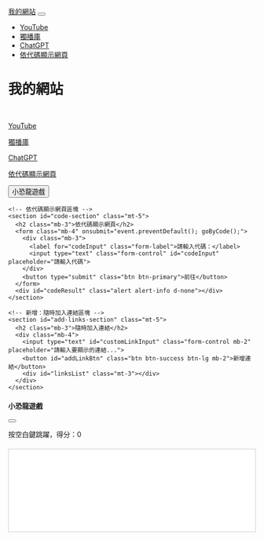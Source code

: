 <html lang="zh-Hant">
<head>
  <meta charset="utf-8">
  <meta name="viewport" content="width=device-width, initial-scale=1">
  <title>我的網站</title>
  <!-- Bootstrap CDN -->
  <link href="https://cdn.jsdelivr.net/npm/bootstrap@5.3.2/dist/css/bootstrap.min.css" rel="stylesheet">
  <style>
    body { padding-top: 4.5rem; }
    .main-links { margin-top: 3rem; }
    .link-item { display: flex; align-items: center; justify-content: center; gap: 10px; margin-bottom: 10px; }
    .delete-btn { padding: 0.25rem 0.65rem; font-size: 1rem; line-height: 1; }
    /* 小恐龍彈窗樣式 */
    #dinoModal .modal-dialog { max-width: 650px; }
    #dino-game-canvas { background: #fff; border:1px solid #ccc; display: block; margin: 20px auto 0; }
  </style>
</head>
<body>

  <!-- 導覽列 -->
  <nav class="navbar navbar-expand-lg navbar-dark bg-dark fixed-top">
    <div class="container-fluid">
      <a class="navbar-brand" href="#">我的網站</a>
      <button class="navbar-toggler" type="button" data-bs-toggle="collapse" data-bs-target="#navbarContent" aria-controls="navbarContent" aria-expanded="false" aria-label="切換選單">
        <span class="navbar-toggler-icon"></span>
      </button>
      <div class="collapse navbar-collapse" id="navbarContent">
        <ul class="navbar-nav me-auto mb-2 mb-lg-0">
          <li class="nav-item">
            <a class="nav-link" href="https://www.youtube.com/" target="_blank">YouTube</a>
          </li>
          <li class="nav-item">
            <a class="nav-link" href="https://www.dbkk.cc/vtype/anime.html" target="_blank">獨播庫</a>
          </li>
          <li class="nav-item">
            <a class="nav-link" href="https://chat.openai.com/" target="_blank">ChatGPT</a>
          </li>
          <li class="nav-item">
            <a class="nav-link" href="#code-section">依代碼顯示網頁</a>
          </li>
        </ul>
      </div>
    </div>
  </nav>

  <!-- 主要內容 -->
  <main class="container text-center">
    <h1 class="mt-4">我的網站</h1>
    <div class="main-links">
      <p><a class="btn btn-danger btn-lg mb-3" href="https://www.youtube.com/" target="_blank">YouTube</a></p>
      <p><a class="btn btn-success btn-lg mb-3" href="https://www.dbkk.cc/vtype/anime.html" target="_blank">獨播庫</a></p>
      <p><a class="btn btn-info btn-lg mb-3" href="https://chat.openai.com/" target="_blank">ChatGPT</a></p>
      <p><a class="btn btn-warning btn-lg mb-3" href="#code-section">依代碼顯示網頁</a></p>
      <!-- 小恐龍遊戲按鈕 -->
      <p><button class="btn btn-dark btn-lg mb-3" data-bs-toggle="modal" data-bs-target="#dinoModal">小恐龍遊戲</button></p>
    </div>

    <!-- 依代碼顯示網頁區塊 -->
    <section id="code-section" class="mt-5">
      <h2 class="mb-3">依代碼顯示網頁</h2>
      <form class="mb-4" onsubmit="event.preventDefault(); goByCode();">
        <div class="mb-3">
          <label for="codeInput" class="form-label">請輸入代碼：</label>
          <input type="text" class="form-control" id="codeInput" placeholder="請輸入代碼">
        </div>
        <button type="submit" class="btn btn-primary">前往</button>
      </form>
      <div id="codeResult" class="alert alert-info d-none"></div>
    </section>

    <!-- 新增：隨時加入連結區塊 -->
    <section id="add-links-section" class="mt-5">
      <h2 class="mb-3">隨時加入連結</h2>
      <div class="mb-4">
        <input type="text" id="customLinkInput" class="form-control mb-2" placeholder="請輸入要顯示的連結...">
        <button id="addLinkBtn" class="btn btn-success btn-lg mb-2">新增連結</button>
        <div id="linksList" class="mt-3"></div>
      </div>
    </section>
  </main>

  <!-- 小恐龍遊戲 Modal -->
  <div class="modal fade" id="dinoModal" tabindex="-1" aria-labelledby="dinoModalLabel" aria-hidden="true">
    <div class="modal-dialog">
      <div class="modal-content">
        <div class="modal-header">
          <h4 class="modal-title" id="dinoModalLabel">小恐龍遊戲</h4>
          <button type="button" class="btn-close" data-bs-dismiss="modal" aria-label="關閉"></button>
        </div>
        <div class="modal-body">
          <p id="dino-info">按空白鍵跳躍，得分：<span id="dino-score">0</span></p>
          <canvas id="dino-game-canvas" width="600" height="200"></canvas>
        </div>
      </div>
    </div>
  </div>

  <!-- Bootstrap JS CDN -->
  <script src="https://cdn.jsdelivr.net/npm/bootstrap@5.3.2/dist/js/bootstrap.bundle.min.js"></script>
  <script>
    // 依代碼顯示網頁
    function goByCode() {
      var code = document.getElementById('codeInput').value.trim();
      var resultDiv = document.getElementById('codeResult');
      resultDiv.classList.remove('d-none');
      if (code === "101228") {
        resultDiv.innerHTML = '<a href="https://www.youtube.com/" target="_blank" class="btn btn-danger">前往 YouTube</a>';
      } else if (code === "670805") {
        resultDiv.innerHTML = '<a href="https://www.qimaoxs.com/" target="_blank" class="btn btn-success">前往七猫小说</a>';
      } else if (code === "30057") {
        resultDiv.innerHTML = '<a href="https://www.facebook.com/" target="_blank" class="btn btn-primary">前往 Facebook</a>';
      } else if (code === "700731") {
        resultDiv.innerHTML = '<a href="https://forms.gle/ZUDzE27Csg4TkEaJA" target="_blank" class="btn btn-info">前往 Google 表單</a>';
      } else if (code === "1") {
        resultDiv.innerHTML = '<a href="https://www.messenger.com/t/7509874632449888" target="_blank" class="btn btn-primary">前往 Messenger</a>';
      } else if (code === "2") {
        resultDiv.innerHTML = '<a href="https://gimy.ai/" target="_blank" class="btn btn-secondary">前往 Gimy</a>';
      } else if (code === "cswuhun") {
        resultDiv.innerHTML = '<a href="https://zh.moegirl.org.cn/%E5%88%9B%E4%B8%96%E7%A5%9E%E6%AD%A6%E9%AD%82" target="_blank" class="btn btn-warning">前往創世神武魂介紹</a>';
      } else if (code === "16") {
        resultDiv.innerHTML = '<a href="https://m.gm99.com/h5/page/pc?game_id=44&cid=gm99&scid=NewServer" target="_blank" class="btn btn-warning">前往斗羅大陸 H5 官方頁</a>';
      } else {
        resultDiv.innerText = "查無此代碼，請重新輸入。";
      }
    }

    // 可動態加入/刪除自訂連結，並存 localStorage
    function renderLinks() {
      var linksList = document.getElementById('linksList');
      linksList.innerHTML = "";
      var links = JSON.parse(localStorage.getItem('customLinks') || '[]');
      links.forEach(function(url, idx) {
        var wrapper = document.createElement('div');
        wrapper.className = "link-item";

        var link = document.createElement('a');
        link.href = url;
        link.target = "_blank";
        link.textContent = url;
        link.className = "flex-grow-1 text-break";

        var delBtn = document.createElement('button');
        delBtn.className = "btn btn-sm btn-danger delete-btn";
        delBtn.textContent = "刪除";
        delBtn.onclick = function() {
          links.splice(idx, 1);
          localStorage.setItem('customLinks', JSON.stringify(links));
          renderLinks();
        };

        wrapper.appendChild(link);
        wrapper.appendChild(delBtn);
        linksList.appendChild(wrapper);
      });
    }

    document.addEventListener('DOMContentLoaded', function () {
      renderLinks();
      document.getElementById('addLinkBtn').addEventListener('click', function() {
        var url = document.getElementById('customLinkInput').value.trim();
        var links = JSON.parse(localStorage.getItem('customLinks') || '[]');
        var linksList = document.getElementById('linksList');
        if (url) {
          links.push(url);
          localStorage.setItem('customLinks', JSON.stringify(links));
          renderLinks();
          document.getElementById('customLinkInput').value = "";
        } else {
          var alertDiv = document.createElement('div');
          alertDiv.className = 'alert alert-warning mt-2';
          alertDiv.textContent = "請輸入網址！";
          linksList.appendChild(alertDiv);
          setTimeout(function() {
            linksList.removeChild(alertDiv);
          }, 1500);
        }
      });
    });

    // 小恐龍遊戲主程式
    let dinoGameInited = false;
    let dinoGame, dinoCtx, dino, ground, gravity, jumpPower, cactus, score, speed, playing, dinoAnimationId;
    function dinoGameInit() {
      dinoGame = document.getElementById('dino-game-canvas');
      dinoCtx = dinoGame.getContext('2d');
      dino = {x: 50, y: 160, w: 40, h: 40, vy:0, jumping:false};
      ground = 200; gravity = 0.8; jumpPower = -13;
      cactus = {x: 600, y: 170, w: 20, h: 50};
      score = 0; speed = 6; playing = true;
      document.getElementById('dino-score').textContent = score;
      document.getElementById('dino-info').innerHTML = '按空白鍵跳躍，得分：<span id="dino-score">0</span>';
      cancelAnimationFrame(dinoAnimationId);
      dinoGameUpdate();
    }
    function dinoDrawDino() {
      dinoCtx.fillStyle = "#444";
      dinoCtx.fillRect(dino.x, dino.y, dino.w, dino.h);
      dinoCtx.fillStyle = "#fff";
      dinoCtx.fillRect(dino.x+28, dino.y+10, 6, 6);
      dinoCtx.fillStyle = "#222";
      dinoCtx.fillRect(dino.x+30, dino.y+12, 2, 2);
    }
    function dinoDrawCactus() {
      dinoCtx.fillStyle = "#228B22";
      dinoCtx.fillRect(cactus.x, cactus.y, cactus.w, cactus.h);
    }
    function dinoResetCactus() {
      cactus.x = 600 + Math.random()*200;
      cactus.h = 40 + Math.random()*30;
    }
    function dinoGameUpdate() {
      if (!playing) return;
      dinoCtx.clearRect(0,0,dinoGame.width,dinoGame.height);
      // 恐龍跳躍
      if (dino.jumping) {
        dino.vy += gravity;
        dino.y += dino.vy;
        if (dino.y >= 160) {
          dino.y = 160; dino.jumping = false; dino.vy = 0;
        }
      }
      // 仙人掌移動
      cactus.x -= speed;
      if (cactus.x < -20) {
        dinoResetCactus();
        score++;
        document.getElementById('dino-score').textContent = score;
        if (score % 5 === 0) speed += 1;
      }
      // 碰撞判斷
      if (dino.x + dino.w > cactus.x && dino.x < cactus.x + cactus.w && dino.y + dino.h > cactus.y) {
        playing = false;
        document.getElementById('dino-info').innerHTML = `遊戲結束！最終得分：<span id="dino-score">${score}</span>，關閉視窗再重新點擊開始`;
      }
      dinoDrawDino();
      dinoDrawCactus();
      dinoCtx.fillStyle = "#bbb";
      dinoCtx.fillRect(0, 200, 600, 2);
      dinoAnimationId = requestAnimationFrame(dinoGameUpdate);
    }
    // Modal 開啟時初始化恐龍遊戲
    var dinoModal = document.getElementById('dinoModal');
    dinoModal.addEventListener('shown.bs.modal', function () {
      dinoGameInit();
      if (!dinoGameInited) {
        document.addEventListener('keydown', dinoKeyDownHandler);
        dinoGameInited = true;
      }
    });
    // Modal 關閉時停止遊戲動畫
    dinoModal.addEventListener('hidden.bs.modal', function () {
      cancelAnimationFrame(dinoAnimationId);
    });
    function dinoKeyDownHandler(e){
      if (document.getElementById('dinoModal').classList.contains('show')) {
        if (e.code === 'Space' && !dino.jumping && playing) {
          dino.jumping = true;
          dino.vy = jumpPower;
        }
      }
    }
  </script>
</body>
</html>
